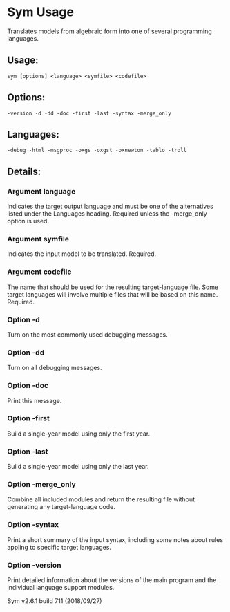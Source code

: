 # Sym Usage

Translates models from algebraic form into one of several programming
languages.

## Usage:
    sym [options] <language> <symfile> <codefile>

## Options:
    -version -d -dd -doc -first -last -syntax -merge_only

## Languages:
    -debug -html -msgproc -oxgs -oxgst -oxnewton -tablo -troll 

## Details:

### Argument language
Indicates the target output language and must be one of the alternatives
listed under the Languages heading. Required unless the -merge_only option
is used.

### Argument symfile
Indicates the input model to be translated. Required.

### Argument codefile
The name that should be used for the resulting target-language file. Some
target languages will involve multiple files that will be based on this
name. Required.

### Option -d
Turn on the most commonly used debugging messages.

### Option -dd
Turn on all debugging messages.

### Option -doc
Print this message.

### Option -first
Build a single-year model using only the first year.

### Option -last
Build a single-year model using only the last year.

### Option -merge_only
Combine all included modules and return the resulting file
without generating any target-language code.

### Option -syntax
Print a short summary of the input syntax, including some
notes about rules appling to specific target languages.

### Option -version
Print detailed information about the versions of the main
program and the individual language support modules.

Sym v2.6.1 build 711 (2018/09/27)
